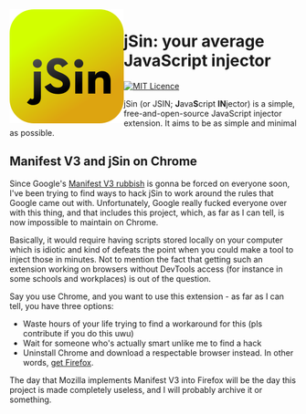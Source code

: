 <img src="./resources/jsin/jsin.svg" align=left>

# jSin: your average JavaScript injector

[![MIT Licence](https://img.shields.io/github/license/kosude/jsin-extension-2)](./LICENCE)

jSin (or JSIN; **J**ava**S**cript **IN**jector) is a simple, free-and-open-source JavaScript injector extension.
It aims to be as simple and minimal as possible.

## Manifest V3 and jSin on Chrome

Since Google's [Manifest V3 rubbish](https://developer.chrome.com/docs/extensions/mv3/intro/) is gonna be forced on everyone soon,
I've been trying to find ways to hack jSin to work around the rules that Google came out with. Unfortunately, Google really fucked everyone
over with this thing, and that includes this project, which, as far as I can tell, is now impossible to maintain on Chrome.

Basically, it would require having scripts stored locally on your computer which is idiotic and kind of defeats the point when you could
make a tool to inject those in minutes. Not to mention the fact that getting such an extension working on browsers without DevTools access
(for instance in some schools and workplaces) is out of the question.

Say you use Chrome, and you want to use this extension - as far as I can tell, you have three options:
 - Waste hours of your life trying to find a workaround for this (pls contribute if you do this uwu)
 - Wait for someone who's actually smart unlike me to find a hack
 - Uninstall Chrome and download a respectable browser instead. In other words, [get Firefox](https://www.mozilla.org/en-US/firefox/new/).
 
 The day that Mozilla implements Manifest V3 into Firefox will be the day this project is made completely useless, and I will probably
 archive it or something.
